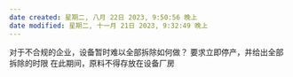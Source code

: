 ```yaml
---
date created: 星期二, 八月 22日 2023, 9:50:56 晚上
date modified: 星期二, 十一月 21日 2023, 9:32:49 晚上
---
```

对于不合规的企业，设备暂时难以全部拆除如何做？
	要求立即停产，并给出全部拆除的时限
	在此期间，原料不得存放在设备厂房

